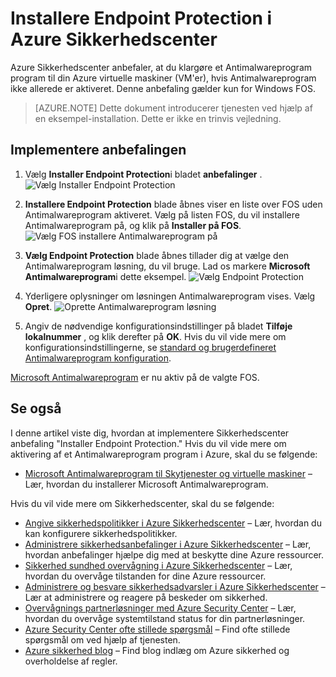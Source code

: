 <properties
   pageTitle="Installere Endpoint Protection i Azure Sikkerhedscenter | Microsoft Azure"
   description="Dette dokument viser, hvordan du implementere Azure Sikkerhedscenter anbefaling **Installere Endpoint Protection**."
   services="security-center"
   documentationCenter="na"
   authors="TerryLanfear"
   manager="MBaldwin"
   editor=""/>

<tags
   ms.service="security-center"
   ms.devlang="na"
   ms.topic="article"
   ms.tgt_pltfrm="na"
   ms.workload="na"
   ms.date="08/16/2016"
   ms.author="terrylan"/>

# <a name="install-endpoint-protection-in-azure-security-center"></a>Installere Endpoint Protection i Azure Sikkerhedscenter

Azure Sikkerhedscenter anbefaler, at du klargøre et Antimalwareprogram program til din Azure virtuelle maskiner (VM'er), hvis Antimalwareprogram ikke allerede er aktiveret. Denne anbefaling gælder kun for Windows FOS.

> [AZURE.NOTE] Dette dokument introducerer tjenesten ved hjælp af en eksempel-installation.  Dette er ikke en trinvis vejledning.

## <a name="implement-the-recommendation"></a>Implementere anbefalingen

1. Vælg **Installer Endpoint Protection**i bladet **anbefalinger** .
![Vælg Installer Endpoint Protection][1]

2. **Installere Endpoint Protection** blade åbnes viser en liste over FOS uden Antimalwareprogram aktiveret. Vælg på listen FOS, du vil installere Antimalwareprogram på, og klik på **Installer på FOS**.
![Vælg FOS installere Antimalwareprogram på][2]

3. **Vælg Endpoint Protection** blade åbnes tillader dig at vælge den Antimalwareprogram løsning, du vil bruge. Lad os markere **Microsoft Antimalwareprogram**i dette eksempel.
![Vælg Endpoint Protection][3]

4. Yderligere oplysninger om løsningen Antimalwareprogram vises. Vælg **Opret**.
![Oprette Antimalwareprogram løsning][4]

5. Angiv de nødvendige konfigurationsindstillinger på bladet **Tilføje lokalnummer** , og klik derefter på **OK**. Hvis du vil vide mere om konfigurationsindstillingerne, se [standard og brugerdefineret Antimalwareprogram konfiguration](../security/azure-security-antimalware.md#default-and-custom-antimalware-configuration).

[Microsoft Antimalwareprogram](../azure-security-antimalware.md) er nu aktiv på de valgte FOS.

## <a name="see-also"></a>Se også

I denne artikel viste dig, hvordan at implementere Sikkerhedscenter anbefaling "Installer Endpoint Protection." Hvis du vil vide mere om aktivering af et Antimalwareprogram program i Azure, skal du se følgende:

- [Microsoft Antimalwareprogram til Skytjenester og virtuelle maskiner](../azure-security-antimalware.md) – Lær, hvordan du installerer Microsoft Antimalwareprogram.

Hvis du vil vide mere om Sikkerhedscenter, skal du se følgende:

- [Angive sikkerhedspolitikker i Azure Sikkerhedscenter](security-center-policies.md) – Lær, hvordan du kan konfigurere sikkerhedspolitikker.
- [Administrere sikkerhedsanbefalinger i Azure Sikkerhedscenter](security-center-recommendations.md) – Lær, hvordan anbefalinger hjælpe dig med at beskytte dine Azure ressourcer.
- [Sikkerhed sundhed overvågning i Azure Sikkerhedscenter](security-center-monitoring.md) – Lær, hvordan du overvåge tilstanden for dine Azure ressourcer.
- [Administrere og besvare sikkerhedsadvarsler i Azure Sikkerhedscenter](security-center-managing-and-responding-alerts.md) – Lær at administrere og reagere på beskeder om sikkerhed.
- [Overvågnings partnerløsninger med Azure Security Center](security-center-partner-solutions.md) – Lær, hvordan du overvåge systemtilstand status for din partnerløsninger.
- [Azure Security Center ofte stillede spørgsmål](security-center-faq.md) – Find ofte stillede spørgsmål om ved hjælp af tjenesten.
- [Azure sikkerhed blog](http://blogs.msdn.com/b/azuresecurity/) – Find blog indlæg om Azure sikkerhed og overholdelse af regler.

<!--Image references-->
[1]:./media/security-center-install-endpoint-protection/select-install-endpoint-protection.png
[2]:./media/security-center-install-endpoint-protection/install-endpoint-protection-blade.png
[3]:./media/security-center-install-endpoint-protection/select-endpoint-protection.png
[4]:./media/security-center-install-endpoint-protection/create-antimalware-solution.png
